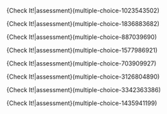 {Check It!|assessment}(multiple-choice-1023543502)

{Check It!|assessment}(multiple-choice-1836883682)

{Check It!|assessment}(multiple-choice-887039690)

{Check It!|assessment}(multiple-choice-1577986921)

{Check It!|assessment}(multiple-choice-703909927)

{Check It!|assessment}(multiple-choice-3126804890)

{Check It!|assessment}(multiple-choice-3342363386)

{Check It!|assessment}(multiple-choice-1435941199)
